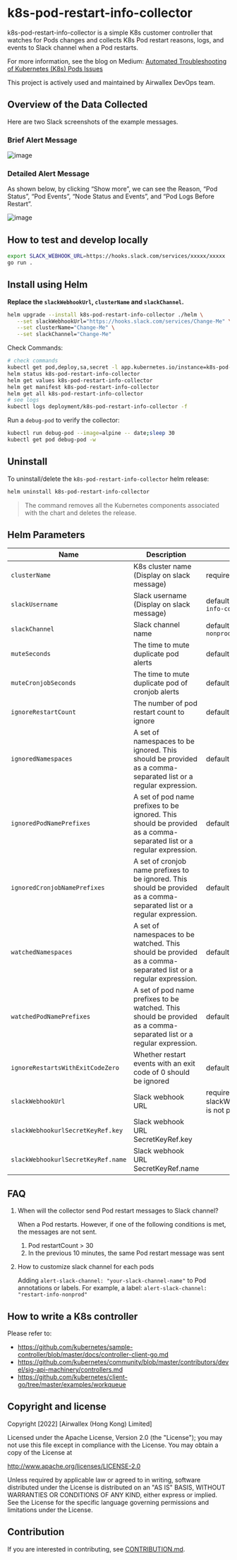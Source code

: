 # k8s-pod-restart-info-collector

k8s-pod-restart-info-collector is a simple K8s customer controller that watches for Pods changes and collects K8s Pod restart reasons, logs, and events to Slack channel when a Pod restarts.

For more information, see the blog on Medium: [Automated Troubleshooting of Kubernetes (K8s) Pods Issues](https://able8.medium.com/automated-troubleshooting-of-kubernetes-pods-issues-c6463bed2f29)

This project is actively used and maintained by Airwallex DevOps team.

## Overview of the Data Collected

Here are two Slack screenshots of the example messages.

### Brief Alert Message
![image](https://miro.medium.com/max/1200/1*iFQeWKHZv3zzJC8lgiZtjA.png)

### Detailed Alert Message

As shown below, by clicking “Show more”, we can see the Reason, “Pod Status”, “Pod Events”, “Node Status and Events”, and “Pod Logs Before Restart”.

![image](https://miro.medium.com/max/1200/1*mvzXhbNeQCJ9Blh1oDH4uw.png)


## How to test and develop locally

```bash
export SLACK_WEBHOOK_URL=https://hooks.slack.com/services/xxxxx/xxxxx
go run .
```

## Install using Helm

**Replace the `slackWebhookUrl`, `clusterName` and  `slackChannel`.**

```bash
helm upgrade --install k8s-pod-restart-info-collector ./helm \
   --set slackWebhookUrl="https://hooks.slack.com/services/Change-Me" \
   --set clusterName="Change-Me" \
   --set slackChannel="Change-Me"
```

Check Commands:

```bash
# check commands
kubectl get pod,deploy,sa,secret -l app.kubernetes.io/instance=k8s-pod-restart-info-collector
helm status k8s-pod-restart-info-collector
helm get values k8s-pod-restart-info-collector
helm get manifest k8s-pod-restart-info-collector
helm get all k8s-pod-restart-info-collector
# see logs
kubectl logs deployment/k8s-pod-restart-info-collector -f
```

Run a `debug-pod` to verify the collector:

```bash
kubectl run debug-pod --image=alpine -- date;sleep 30
kubectl get pod debug-pod -w
```

## Uninstall

To uninstall/delete the `k8s-pod-restart-info-collector` helm release:

```bash
helm uninstall k8s-pod-restart-info-collector
```

> The command removes all the Kubernetes components associated with the chart and deletes the release.

## Helm Parameters

| Name                                | Description                                        | Value         |
| ------------------------------------| -------------------------------------------------- | ------------- |
| `clusterName`                       | K8s cluster name (Display on slack message)                        | required         |
| `slackUsername`                     | Slack username (Display on slack message) | default: `"k8s-pod-restart-info-collector"`          |
| `slackChannel`                      | Slack channel name | default: `"restart-info-nonprod"`          |
| `muteSeconds`                       | The time to mute duplicate pod alerts | default: `"600"`
| `muteCronjobSeconds`                | The time to mute duplicate pod of cronjob alerts | default: `"1800"`
| `ignoreRestartCount`                | The number of pod restart count to ignore | default: `"30"`
| `ignoredNamespaces`                 | A set of namespaces to be ignored. This should be provided as a comma-separated list or a regular expression. | default: `""`
| `ignoredPodNamePrefixes`            | A set of pod name prefixes to be ignored. This should be provided as a comma-separated list or a regular expression. | default: `""`
| `ignoredCronjobNamePrefixes`        | A set of cronjob name prefixes to be ignored. This should be provided as a comma-separated list or a regular expression. | default: `""`
| `watchedNamespaces`                 | A set of namespaces to be watched. This should be provided as a comma-separated list or a regular expression. | default: `""`
| `watchedPodNamePrefixes`            | A set of pod name prefixes to be watched. This should be provided as a comma-separated list or a regular expression. | default: `""`
| `ignoreRestartsWithExitCodeZero`    | Whether restart events with an exit code of 0 should be ignored | default: `false`
| `slackWebhookUrl`                   | Slack webhook URL | required if slackWebhooUrlSecretKeyRef is not present                       |
| `slackWebhookurlSecretKeyRef.key`   | Slack webhook URL SecretKeyRef.key                 | |
| `slackWebhookurlSecretKeyRef.name`  | Slack webhook URL SecretKeyRef.name                | |

## FAQ

1. When will the collector send Pod restart messages to Slack channel?

   When a Pod restarts. However, if one of the following conditions is met, the messages are not sent.
   1. Pod restartCount > 30
   2. In the previous 10 minutes, the same Pod restart message was sent

2. How to customize slack channel for each pods

   Adding `alert-slack-channel: "your-slack-channel-name"` to Pod annotations or labels.
   For example, a label: `alert-slack-channel: "restart-info-nonprod"`


## How to write a K8s controller
Please refer to:
- https://github.com/kubernetes/sample-controller/blob/master/docs/controller-client-go.md
- https://github.com/kubernetes/community/blob/master/contributors/devel/sig-api-machinery/controllers.md
- https://github.com/kubernetes/client-go/tree/master/examples/workqueue

## Copyright and license

Copyright [2022] [Airwallex (Hong Kong) Limited]

Licensed under the Apache License, Version 2.0 (the "License"); you may not use this file except in compliance with the License. You may obtain a copy of the License at

http://www.apache.org/licenses/LICENSE-2.0

Unless required by applicable law or agreed to in writing, software distributed under the License is distributed on an "AS IS" BASIS, WITHOUT WARRANTIES OR CONDITIONS OF ANY KIND, either express or implied. See the License for the specific language governing permissions and limitations under the License.

## Contribution

If you are interested in contributing, see [CONTRIBUTION.md](./CONTRIBUTION.md).
